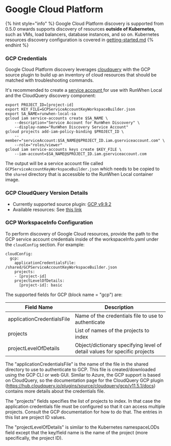 # Google Cloud Platform

{% hint style="info" %}
Google Cloud Platform discovery is supported from 0.5.0 onwards supports discovery of resources **outside of Kubernetes,** such as VMs, load balancers, database instances, and so on. Kubernetes resources discovery configuration is covered in [getting-started.md](../user-guide/getting-started.md "mention")
{% endhint %}

### GCP Credentials

Google Cloud Platform discovery leverages [cloudquery](https://github.com/cloudquery/cloudquery) with the GCP source plugin to build up an inventory of cloud resources that should be matched with troubleshooting commands. &#x20;

It's recommended to create a [service account ](https://cloud.google.com/iam/docs/service-accounts-create)for use with RunWhen Local and the CloudQuery discovery component:&#x20;

```
export PROJECT_ID=[project-id]
export KEY_FILE=GCPServiceAccountKeyWorkspaceBuilder.json
export SA_NAME=runwhen-local-sa
gcloud iam service-accounts create $SA_NAME \
    --description="Service Account for RunWhen Discovery" \
    --display-name="RunWhen Discovery Service Account"
gcloud projects add-iam-policy-binding $PROJECT_ID \
    --member="serviceAccount:$SA_NAME@$PROJECT_ID.iam.gserviceaccount.com" \
    --role="roles/viewer"
gcloud iam service-accounts keys create $KEY_FILE \
    --iam-account=$SA_NAME@$PROJECT_ID.iam.gserviceaccount.com
```

The output will be a service account file called `GCPServiceAccountKeyWorkspaceBuilder.json` which needs to be copied to the `shared` directory that is accessible to the RunWhen Local container image.&#x20;

### GCP CloudQuery Version Details

* Currently supported source plugin: [GCP v9.9.2](https://hub.cloudquery.io/plugins/source/cloudquery/gcp/v9.9.2/docs#configuration)
* Available resources: See [this link](https://hub.cloudquery.io/plugins/source/cloudquery/gcp/v9.9.2/tables)

### GCP WorkspaceInfo Configuration

To perform discovery of Google Cloud resources, provide the path to the GCP service account credentials inside of the workspaceInfo.yaml under the `cloudConfig` section. For example:&#x20;

```
cloudConfig:
  gcp:
    applicationCredentialsFile: /shared/GCPServiceAccountKeyWorkspaceBuilder.json
    projects:
    - [project-id]
    projectLevelOfDetails:
      [project-id]: basic
```

The supported fields for GCP (block name = "gcp") are:

| Field Name                 | Description                                                               |
| -------------------------- | ------------------------------------------------------------------------- |
| applicationCredentialsFile | Name of the credentials file to use to authenticate                       |
| projects                   | List of names of the projects to index                                    |
| projectLevelOfDetails      | Object/dictionary specifying level of detail values for specific projects |

The "applicationCredentialsFile" is the name of the file in the shared directory to use to authenticate to GCP. This file is created/downloaded using the GCP CLI or web GUI. Similar to Azure, the GCP support is based on CloudQuery, so the documentation page for the CloudQuery GCP plugin (https://hub.cloudquery.io/plugins/source/cloudquery/gcp/v11.5.1/docs) contains more details about the credentials file.

The "projects" fields specifies the list of projects to index. In that case the application credentials file must be configured so that it can access multiple projects. Consult the GCP documentation for how to do that. The entries in this list are project ID values.

The "projectLevelOfDetails" is similar to the Kubernetes namespaceLODs field except that the key/field name is the name of the project (more specifically, the project ID).
